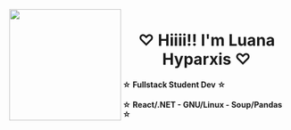 <!--

<div style="float: left; width: 30%; margin-right: 1%;">
  <img src="https://github.com/luhyxi/luhyxi/assets/125469882/6b1eb0fe-fb3a-441f-b89b-db9802b1306c" alt="image" />
</div>

<div style="width: 65%;">
  <h1> ♡ Hiiii!! I'm Luana, fullstack student dev ♡ </h1>
  <h6 style="color: #204829;"> ☆ React/.NET - GNU/Linux - Soup/Pandas  ☆ </h6>
</div>

-->

<img align="left" width="200" src="https://github.com/luhyxi/luhyxi/assets/125469882/6b1eb0fe-fb3a-441f-b89b-db9802b1306c" />

<div align="center">
<h1> ♡ Hiiii!! I'm Luana Hyparxis ♡ </h1>
</div>
<h4 align="left"> ☆ Fullstack Student Dev ☆ </h6>
<h4 align="left">☆ React/.NET - GNU/Linux - Soup/Pandas  ☆ </h6>
